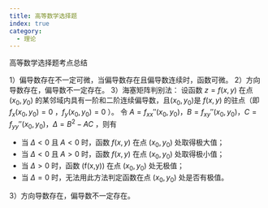 ```yaml
---
title: 高等数学选择题
index: true
category:
  - 理论
---
```


高等数学选择题考点总结
<!-- more -->

1）偏导数存在不一定可微，当偏导数存在且偏导数连续时，函数可微。
2）方向导数存在，偏导数不一定存在。
3）海塞矩阵判别法：
 设函数 $z = f(x,y)$ 在点$(x_0,y_0)$ 的某邻域内具有一阶和二阶连续偏导数，且$(x_0,y_0)$是 $f(x,y)$ 的驻点（即 $f_x(x_0,y_0)=0$ ，$f_y(x_0,y_0)=0$ ）。 令 $A = f_{xx}''(x_0,y_0)$，$B = f_{xy}''(x_0,y_0)$，$C = f_{yy}''(x_0,y_0)$，$\Delta=B^2 - AC$ ，则有

- 当 $\Delta < 0$ 且 $A<0$ 时，函数 $f(x,y)$ 在点 $(x_0,y_0)$ 处取得极大值；
- 当 $\Delta < 0$ 且 $A > 0$ 时，函数 $f(x,y)$ 在点 $(x_0,y_0)$ 处取得极小值；
- 当 $\Delta> 0$ 时，函数 \(f(x,y)\) 在点 $(x_0,y_0)$ 处无极值；
- 当 $\Delta = 0$ 时，无法用此方法判定函数在点 $(x_0,y_0)$ 处是否有极值。

3）方向导数存在，偏导数不一定存在。